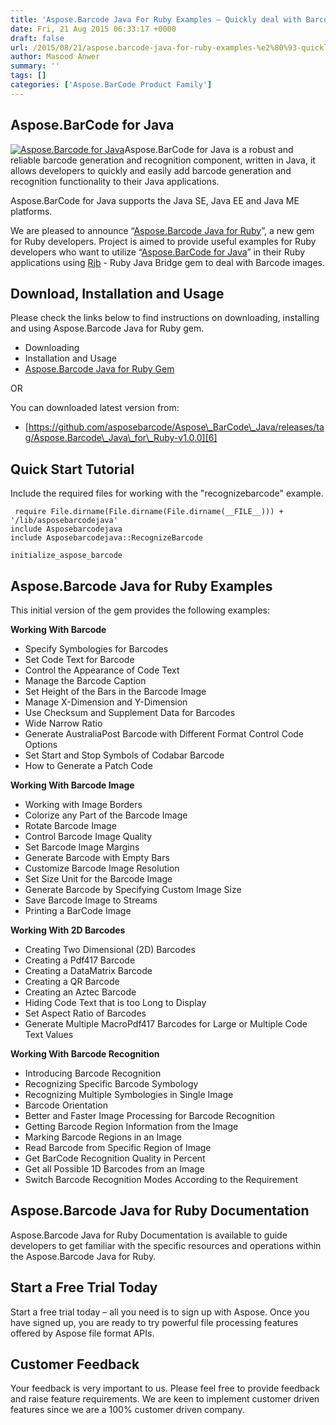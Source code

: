 ```yaml
---
title: 'Aspose.Barcode Java For Ruby Examples – Quickly deal with Barcode Generation and Recognition'
date: Fri, 21 Aug 2015 06:33:17 +0000
draft: false
url: /2015/08/21/aspose.barcode-java-for-ruby-examples-%e2%80%93-quickly-deal-with-barcode-generation-and-recognition/
author: Masood Anwer
summary: ''
tags: []
categories: ['Aspose.BarCode Product Family']
---
```


## Aspose.BarCode for Java

[![][1]](http://www.aspose.com/java/barcode-component.aspx)Aspose.BarCode for Java is a robust and reliable barcode generation and recognition component, written in Java, it allows developers to quickly and easily add barcode generation and recognition functionality to their Java applications.  
  
Aspose.BarCode for Java supports the Java SE, Java EE and Java ME platforms.

We are pleased to announce “[Aspose.Barcode Java for Ruby][2]”, a new gem for Ruby developers. Project is aimed to provide useful examples for Ruby developers who want to utilize “[Aspose.BarCode for Java][3]” in their Ruby applications using [Rjb][4] - Ruby Java Bridge gem to deal with Barcode images.

## Download, Installation and Usage

Please check the links below to find instructions on downloading, installing and using Aspose.Barcode Java for Ruby gem.

*   Downloading
*   Installation and Usage
*   [Aspose.Barcode Java for Ruby Gem][5]

OR

You can downloaded latest version from:

*   [https://github.com/asposebarcode/Aspose\_BarCode\_Java/releases/tag/Aspose.Barcode\_Java\_for\_Ruby-v1.0.0][6]

## Quick Start Tutorial

Include the required files for working with the "recognizebarcode" example.

```
 require File.dirname(File.dirname(File.dirname(__FILE__))) + '/lib/asposebarcodejava'
include Asposebarcodejava
include Asposebarcodejava::RecognizeBarcode

initialize_aspose_barcode 
```

## Aspose.Barcode Java for Ruby Examples

This initial version of the gem provides the following examples:

**Working With Barcode**

*   Specify Symbologies for Barcodes
*   Set Code Text for Barcode
*   Control the Appearance of Code Text
*   Manage the Barcode Caption
*   Set Height of the Bars in the Barcode Image
*   Manage X-Dimension and Y-Dimension
*   Use Checksum and Supplement Data for Barcodes
*   Wide Narrow Ratio
*   Generate AustraliaPost Barcode with Different Format Control Code Options
*   Set Start and Stop Symbols of Codabar Barcode
*   How to Generate a Patch Code

**Working With Barcode Image**

*   Working with Image Borders
*   Colorize any Part of the Barcode Image
*   Rotate Barcode Image
*   Control Barcode Image Quality
*   Set Barcode Image Margins
*   Generate Barcode with Empty Bars
*   Customize Barcode Image Resolution
*   Set Size Unit for the Barcode Image
*   Generate Barcode by Specifying Custom Image Size
*   Save Barcode Image to Streams
*   Printing a BarCode Image

**Working With 2D Barcodes**

*   Creating Two Dimensional (2D) Barcodes
*   Creating a Pdf417 Barcode
*   Creating a DataMatrix Barcode
*   Creating a QR Barcode
*   Creating an Aztec Barcode
*   Hiding Code Text that is too Long to Display
*   Set Aspect Ratio of Barcodes
*   Generate Multiple MacroPdf417 Barcodes for Large or Multiple Code Text Values

**Working With Barcode Recognition**

*   Introducing Barcode Recognition
*   Recognizing Specific Barcode Symbology
*   Recognizing Multiple Symbologies in Single Image
*   Barcode Orientation
*   Better and Faster Image Processing for Barcode Recognition
*   Getting Barcode Region Information from the Image
*   Marking Barcode Regions in an Image
*   Read Barcode from Specific Region of Image
*   Get BarCode Recognition Quality in Percent
*   Get all Possible 1D Barcodes from an Image
*   Switch Barcode Recognition Modes According to the Requirement

## Aspose.Barcode Java for Ruby Documentation

Aspose.Barcode Java for Ruby Documentation is available to guide developers to get familiar with the specific resources and operations within the Aspose.Barcode Java for Ruby.

## Start a Free Trial Today

Start a free trial today – all you need is to sign up with Aspose. Once you have signed up, you are ready to try powerful file processing features offered by Aspose file format APIs.

## Customer Feedback

Your feedback is very important to us. Please feel free to provide feedback and raise feature requirements. We are keen to implement customer driven features since we are a 100% customer driven company.




[1]: https://blog.aspose.com/wp-content/uploads/sites/2/2015/08/aspose_barcode-for-java.jpg "Aspose.Barcode for Java"
[2]: https://rubygems.org/gems/asposebarcodejava
[3]: http://www.aspose.com/java/barcode-component.aspx
[4]: https://rubygems.org/gems/rjb
[5]: https://rubygems.org/gems/asposebarcodejava
[6]: https://github.com/asposebarcode/Aspose_BarCode_Java/releases/tag/Aspose.Barcode_Java_for_Ruby-v1.0.0





